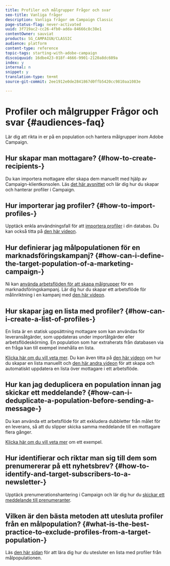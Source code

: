 ```yaml
---
title: Profiler och målgrupper Frågor och svar
seo-title: Vanliga frågor
description: Vanliga frågor om Campaign Classic
page-status-flag: never-activated
uuid: 3f719ac2-cc26-4fb0-adda-84666c8c38e1
contentOwner: sauviat
products: SG_CAMPAIGN/CLASSIC
audience: platform
content-type: reference
topic-tags: starting-with-adobe-campaign
discoiquuid: 16dbe423-018f-4666-9901-2120a8dc609a
index: y
internal: n
snippet: y
translation-type: tm+mt
source-git-commit: 2ee1912e0de2841867d0ffb5420cc9810aa1083e

---
```



# Profiler och målgrupper Frågor och svar {#audiences-faq}

Lär dig att rikta in er på en population och hantera målgrupper inom Adobe Campaign.

## Hur skapar man mottagare? {#how-to-create-recipients-}

Du kan importera mottagare eller skapa dem manuellt med hjälp av Campaign-klientkonsolen. Läs [det här avsnittet](../../platform/using/about-profiles.md) och lär dig hur du skapar och hanterar profiler i Campaign.

## Hur importerar jag profiler? {#how-to-import-profiles-}

Upptäck enkla användningsfall för att [importera profiler](../../platform/using/importing-data.md#generic-import-samples) i din databas. Du kan också titta på [den här videon](https://docs.adobe.com/content/help/en/campaign-learn/campaign-classic-tutorials/getting-started/importing-profiles.html).

## Hur definierar jag målpopulationen för en marknadsföringskampanj? {#how-can-i-define-the-target-population-of-a-marketing-campaign-}

Ni kan [använda arbetsflöden för att skapa målgrupper](../../campaign/using/marketing-campaign-deliveries.md#building-the-main-target-in-a-workflow) för en marknadsföringskampanj. Lär dig hur du skapar ett arbetsflöde för målinriktning i en kampanj med [den här videon](https://docs.adobe.com/content/help/en/campaign-learn/campaign-classic-tutorials/getting-started/creating-a-workflow.html).

## Hur skapar jag en lista med profiler? {#how-can-i-create-a-list-of-profiles-}

En lista är en statisk uppsättning mottagare som kan användas för leveransåtgärder, som uppdateras under importåtgärder eller arbetsflödeskörning. En population som har extraherats från databasen via en fråga kan till exempel innehålla en lista.

[Klicka här om du vill veta mer](../../platform/using/creating-and-managing-lists.md#creating-a-profile-list-from-a-group). Du kan även titta på [den här videon](https://docs.adobe.com/content/help/en/campaign-learn/campaign-classic-tutorials/getting-started/creating-a-list-of-recipients.html) om hur du skapar en lista manuellt och [den här andra videon](https://docs.campaign.adobe.com/doc/AC/en/Videos/creating_list_recipients_611.mp4) för att skapa och automatiskt uppdatera en lista över mottagare i ett arbetsflöde.

## Hur kan jag deduplicera en population innan jag skickar ett meddelande? {#how-can-i-deduplicate-a-population-before-sending-a-message-}

Du kan använda ett arbetsflöde för att exkludera dubbletter från målet för en leverans, så att du slipper skicka samma meddelande till en mottagare flera gånger.

[Klicka här om du vill veta mer](../../workflow/using/deduplication.md#example--identify-the-duplicates-before-a-delivery) om ett exempel.

## Hur identifierar och riktar man sig till dem som prenumererar på ett nyhetsbrev? {#how-to-identify-and-target-subscribers-to-a-newsletter-}

Upptäck prenumerationshantering i Campaign och lär dig hur du [skickar ett meddelande till prenumeranter](../../delivery/using/managing-subscriptions.md).

## Vilken är den bästa metoden att utesluta profiler från en målpopulation? {#what-is-the-best-practice-to-exclude-profiles-from-a-target-population-}

Läs [den här sidan](../../workflow/using/read-list.md) för att lära dig hur du utesluter en lista med profiler från målpopulationen.
